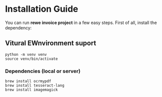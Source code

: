 # Installation Guide

You can run **rewe invoice project** in a few easy steps. First of all, install the dependency:

## Vitural EWnvironment suport
```
python -m venv venv
source venv/bin/activate
```
### Dependencies (local or server)
```
brew install ocrmypdf
brew install tesseract-lang
brew install imagemagick
``` 